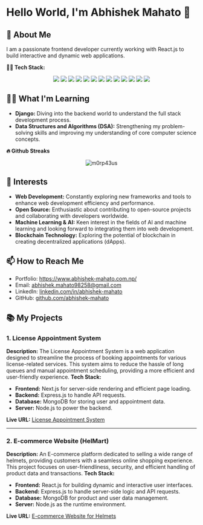 # Hello World, I'm Abhishek Mahato 👋

## 🚀 About Me

I am a passionate frontend developer currently working with React.js to build interactive and dynamic web applications.

<b> 👨‍💻 Tech Stack: </b>
<div align='center'><img src="https://img.shields.io/badge/react-%2320232a.svg?style=for-the-badge&logo=react&logoColor=%2361DAFB"/> 
  <img src="https://img.shields.io/badge/redux-%23593d88.svg?style=for-the-badge&logo=redux&logoColor=white"/>
  <img src="https://img.shields.io/badge/tailwindcss-%2338B2AC.svg?style=for-the-badge&logo=tailwind-css&logoColor=white"/> 
  <img src="https://img.shields.io/badge/vite-%23646CFF.svg?style=for-the-badge&logo=vite&logoColor=white"/> 
  <img src="https://img.shields.io/badge/Next-black?style=for-the-badge&logo=next.js&logoColor=white"/> 
  <img src="https://img.shields.io/badge/node.js-6DA55F?style=for-the-badge&logo=node.js&logoColor=white"/>
  <img src="https://img.shields.io/badge/MongoDB-%234ea94b.svg?style=for-the-badge&logo=mongodb&logoColor=white"/> 
  <img src="https://img.shields.io/badge/postgres-%23316192.svg?style=for-the-badge&logo=postgresql&logoColor=white"/>
  <img src="https://img.shields.io/badge/typescript-%23007ACC.svg?style=for-the-badge&logo=typescript&logoColor=white"/> 
  <img src="https://img.shields.io/badge/javascript-%23323330.svg?style=for-the-badge&logo=javascript&logoColor=%23F7DF1E"/> 
  <img src="https://img.shields.io/badge/html5-%23E34F26.svg?style=for-the-badge&logo=html5&logoColor=white"/>
  <img src="https://img.shields.io/badge/css3-%231572B6.svg?style=for-the-badge&logo=css3&logoColor=white"/> 
  <img src="https://img.shields.io/badge/python-3670A0?style=for-the-badge&logo=python&logoColor=ffdd54"/></div>

## 🧑‍💻 What I'm Learning

- **Django:** Diving into the backend world to understand the full stack development process.
- **Data Structures and Algorithms (DSA):** Strengthening my problem-solving skills and improving my understanding of core computer science concepts.

<b>🔥 Github Streaks</b>
<p align="center"><img src="https://github-readme-streak-stats.herokuapp.com/?user=abhishek-mahato0&theme=black-ice&hide_border=true&stroke=0000&background=0D1117&ring=e05397&fire=e05397&currStreakLabel=e05397&bg_color=30,e96443,904e95&title_color=fff&text_color=fff" alt="m0rp43us" /></p>

## 🌟 Interests

- **Web Development:** Constantly exploring new frameworks and tools to enhance web development efficiency and performance.
- **Open Source:** Enthusiastic about contributing to open-source projects and collaborating with developers worldwide.
- **Machine Learning & AI:** Keen interest in the fields of AI and machine learning and looking forward to integrating them into web development.
- **Blockchain Technology:** Exploring the potential of blockchain in creating decentralized applications (dApps).


## 📫 How to Reach Me
- Portfolio: https://www.abhishek-mahato.com.np/
- Email: abhishek.mahato98258@gmail.com
- LinkedIn: [linkedin.com/in/abhishek-mahato](https://www.linkedin.com/in/abhishek-mahato-012272239/)
- GitHub: [github.com/abhishek-mahato](https://github.com/abhishek-mahato0)

## 📚 My Projects

### 1. License Appointment System

**Description:**
The License Appointment System is a web application designed to streamline the process of booking appointments for various license-related services. This system aims to reduce the hassle of long queues and manual appointment scheduling, providing a more efficient and user-friendly experience.
**Tech Stack:**
- **Frontend:** Next.js for server-side rendering and efficient page loading.
- **Backend:** Express.js to handle API requests.
- **Database:** MongoDB for storing user and appointment data.
- **Server:** Node.js to power the backend.

**Live URL:** [License Appointment System](https://license-appointment-system.vercel.app/)

---

### 2. E-commerce Website (HelMart)

**Description:**
An E-commerce platform dedicated to selling a wide range of helmets, providing customers with a seamless online shopping experience. This project focuses on user-friendliness, security, and efficient handling of product data and transactions.
**Tech Stack:**
- **Frontend:** React.js for building dynamic and interactive user interfaces.
- **Backend:** Express.js to handle server-side logic and API requests.
- **Database:** MongoDB for product and user data management.
- **Server:** Node.js as the runtime environment.

**Live URL:** [E-commerce Website for Helmets](https://mern-helmart-website-client.vercel.app/)


<!---
abhishek-mahato0/abhishek-mahato0 is a ✨ special ✨ repository because its `README.md` (this file) appears on your GitHub profile.
You can click the Preview link to take a look at your changes.
--->
